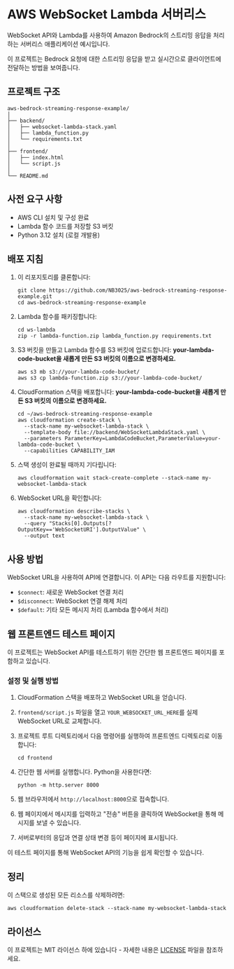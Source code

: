 # AWS WebSocket Lambda 서버리스

WebSocket API와 Lambda를 사용하여 Amazon Bedrock의 스트리밍 응답을 처리하는 서버리스 애플리케이션 예시입니다. 

이 프로젝트는 Bedrock 요청에 대한 스트리밍 응답을 받고 실시간으로 클라이언트에 전달하는 방법을 보여줍니다.

## 프로젝트 구조

```
aws-bedrock-streaming-response-example/
│
├── backend/
│   ├── websocket-lambda-stack.yaml
│   ├── lambda_function.py
│   └── requirements.txt
│
├── frontend/
│   ├── index.html
│   └── script.js
│
└── README.md
```

## 사전 요구 사항

- AWS CLI 설치 및 구성 완료
- Lambda 함수 코드를 저장할 S3 버킷
- Python 3.12 설치 (로컬 개발용)

## 배포 지침

1. 이 리포지토리를 클론합니다:
   ```
   git clone https://github.com/NB3025/aws-bedrock-streaming-response-example.git
   cd aws-bedrock-streaming-response-example
   ```

2. Lambda 함수를 패키징합니다:
   ```
   cd ws-lambda
   zip -r lambda-function.zip lambda_function.py requirements.txt
   ```

3. S3 버킷을 만들고 Lambda 함수를 S3 버킷에 업로드합니다:
   **your-lambda-code-bucket을 새롭게 만든 S3 버킷의 이름으로 변경하세요.**
   ```
   aws s3 mb s3://your-lambda-code-bucket/
   aws s3 cp lambda-function.zip s3://your-lambda-code-bucket/
   ```

5. CloudFormation 스택을 배포합니다:
   **your-lambda-code-bucket을 새롭게 만든 S3 버킷의 이름으로 변경하세요.**
   ```
   cd ~/aws-bedrock-streaming-response-example
   aws cloudformation create-stack \
     --stack-name my-websocket-lambda-stack \
     --template-body file://backend/WebSocketLambdaStack.yaml \
     --parameters ParameterKey=LambdaCodeBucket,ParameterValue=your-lambda-code-bucket \
     --capabilities CAPABILITY_IAM
   ```

7. 스택 생성이 완료될 때까지 기다립니다:
   ```
   aws cloudformation wait stack-create-complete --stack-name my-websocket-lambda-stack
   ```

8. WebSocket URL을 확인합니다:
   ```
   aws cloudformation describe-stacks \
     --stack-name my-websocket-lambda-stack \
     --query "Stacks[0].Outputs[?OutputKey=='WebSocketURI'].OutputValue" \
     --output text
   ```

## 사용 방법

WebSocket URL을 사용하여 API에 연결합니다. 이 API는 다음 라우트를 지원합니다:

- `$connect`: 새로운 WebSocket 연결 처리
- `$disconnect`: WebSocket 연결 해제 처리
- `$default`: 기타 모든 메시지 처리 (Lambda 함수에서 처리)

## 웹 프론트엔드 테스트 페이지

이 프로젝트는 WebSocket API를 테스트하기 위한 간단한 웹 프론트엔드 페이지를 포함하고 있습니다.

### 설정 및 실행 방법

1. CloudFormation 스택을 배포하고 WebSocket URL을 얻습니다.

2. `frontend/script.js` 파일을 열고 `YOUR_WEBSOCKET_URL_HERE`를 실제 WebSocket URL로 교체합니다.

3. 프로젝트 루트 디렉토리에서 다음 명령어를 실행하여 프론트엔드 디렉토리로 이동합니다:
   ```
   cd frontend
   ```

4. 간단한 웹 서버를 실행합니다. Python을 사용한다면:
   ```
   python -m http.server 8000
   ```

5. 웹 브라우저에서 `http://localhost:8000`으로 접속합니다.

6. 웹 페이지에서 메시지를 입력하고 "전송" 버튼을 클릭하여 WebSocket을 통해 메시지를 보낼 수 있습니다.

7. 서버로부터의 응답과 연결 상태 변경 등이 페이지에 표시됩니다.

이 테스트 페이지를 통해 WebSocket API의 기능을 쉽게 확인할 수 있습니다.


## 정리

이 스택으로 생성된 모든 리소스를 삭제하려면:

```
aws cloudformation delete-stack --stack-name my-websocket-lambda-stack
```

## 라이선스

이 프로젝트는 MIT 라이선스 하에 있습니다 - 자세한 내용은 [LICENSE](LICENSE) 파일을 참조하세요.
